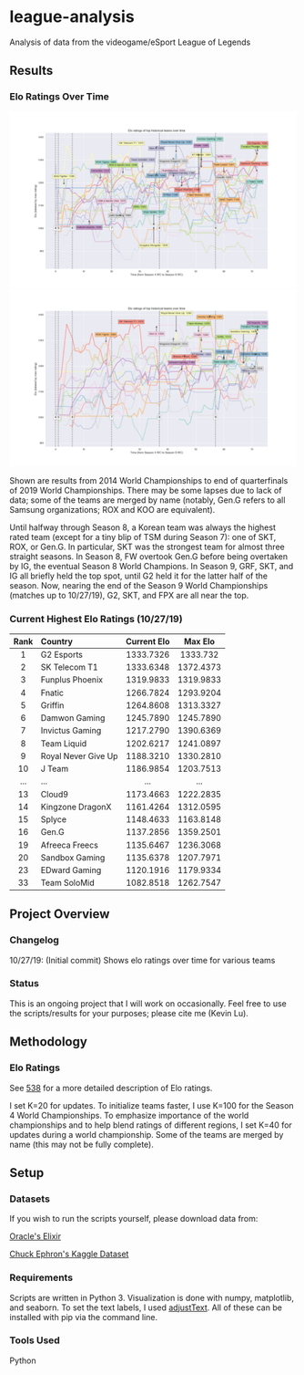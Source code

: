 # league-analysis

Analysis of data from the videogame/eSport League of Legends

## Results

### Elo Ratings Over Time

![elo ratings](https://github.com/kzl/league-analysis/raw/master/pictures/elo_102719_a.png "Elo ratings for top teams")
![elo ratings](https://github.com/kzl/league-analysis/raw/master/pictures/elo_102719_b.png "Elo ratings for top teams")

Shown are results from 2014 World Championships to end of quarterfinals of 2019 World Championships. There may be some lapses due to lack of data; some of the teams are merged by name (notably, Gen.G refers to all Samsung organizations; ROX and KOO are equivalent).

Until halfway through Season 8, a Korean team was always the highest rated team (except for a tiny blip of TSM during Season 7): one of SKT, ROX, or Gen.G. In particular, SKT was the strongest team for almost three straight seasons. In Season 8, FW overtook Gen.G before being overtaken by IG, the eventual Season 8 World Champions. In Season 9, GRF, SKT, and IG all briefly held the top spot, until G2 held it for the latter half of the season. Now, nearing the end of the Season 9 World Championships (matches up to 10/27/19), G2, SKT, and FPX are all near the top.

### Current Highest Elo Ratings (10/27/19)

| Rank | Country | Current Elo | Max Elo |
| :---: | :--- | :---: | :---: |
| 1 | G2 Esports | 1333.7326 | 1333.732 |
| 2 | SK Telecom T1 | 1333.6348 | 1372.4373 |
| 3 | Funplus Phoenix | 1319.9833 | 1319.9833 |
| 4 | Fnatic | 1266.7824 | 1293.9204 |
| 5 | Griffin | 1264.8608 | 1313.3327 |
| 6 | Damwon Gaming | 1245.7890 | 1245.7890 |
| 7 | Invictus Gaming | 1217.2790 | 1390.6369 |
| 8 | Team Liquid | 1202.6217 | 1241.0897 |
| 9 | Royal Never Give Up | 1188.3210 | 1330.2810 |
| 10 | J Team | 1186.9854 | 1203.7513 |
| ... | ... | ... | ... |
| 13 | Cloud9 | 1173.4663 | 1222.2835 |
| 14 | Kingzone DragonX | 1161.4264 | 1312.0595 |
| 15 | Splyce | 1148.4633 | 1163.8148 |
| 16 | Gen.G | 1137.2856 | 1359.2501 |
| 19 | Afreeca Freecs | 1135.6467 | 1236.3068 |
| 20 | Sandbox Gaming | 1135.6378 | 1207.7971 |
| 23 | EDward Gaming | 1120.1916 | 1179.9334 |
| 33 | Team SoloMid | 1082.8518 | 1262.7547 |

## Project Overview

### Changelog

10/27/19: (Initial commit) Shows elo ratings over time for various teams

### Status

This is an ongoing project that I will work on occasionally. Feel free to use the scripts/results for your purposes; please cite me (Kevin Lu).

## Methodology

### Elo Ratings

See [538](https://fivethirtyeight.com/methodology/how-our-nfl-predictions-work/) for a more detailed description of Elo ratings.

I set K=20 for updates. To initialize teams faster, I use K=100 for the Season 4 World Championships. To emphasize importance of the world championships and to help blend ratings of different regions, I set K=40 for updates during a world championship. Some of the teams are merged by name (this may not be fully complete).

## Setup

### Datasets

If you wish to run the scripts yourself, please download data from:

[Oracle's Elixir](http://oracleselixir.com/match-data/)

[Chuck Ephron's Kaggle Dataset](https://www.kaggle.com/chuckephron/leagueoflegends/data)

### Requirements

Scripts are written in Python 3. Visualization is done with numpy, matplotlib, and seaborn. To set the text labels, I used [adjustText](https://github.com/Phlya/adjustText). All of these can be installed with pip via the command line.

### Tools Used

Python
